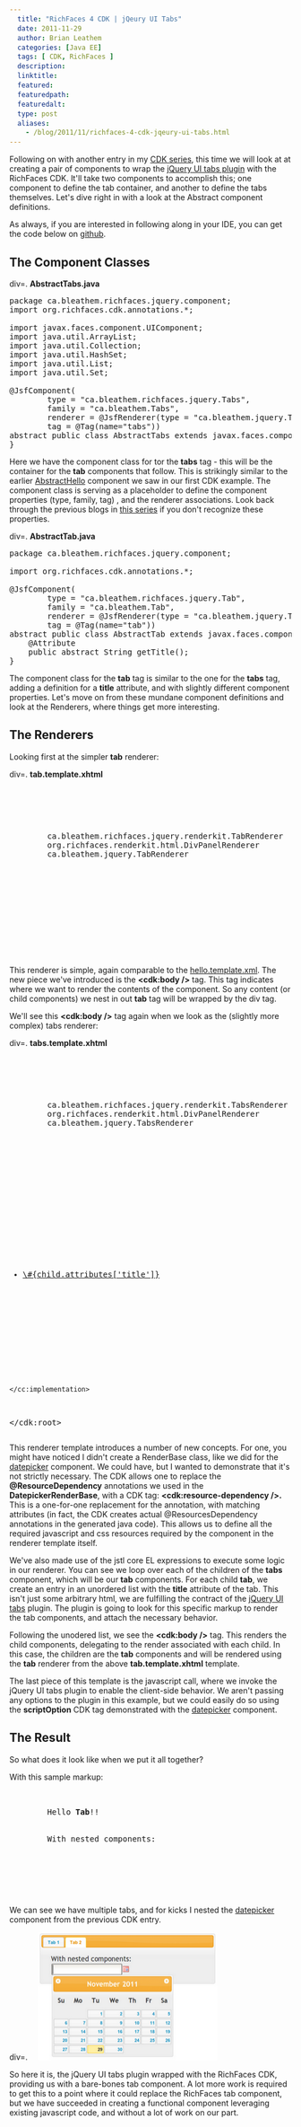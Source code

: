 ```yaml
---
  title: "RichFaces 4 CDK | jQeury UI Tabs"
  date: 2011-11-29
  author: Brian Leathem
  categories: [Java EE]
  tags: [ CDK, RichFaces ]
  description:
  linktitle:
  featured:
  featuredpath:
  featuredalt:
  type: post
  aliases:
    - /blog/2011/11/richfaces-4-cdk-jqeury-ui-tabs.html
---
```


Following on with another entry in my <a href="http://blog.bleathem.ca/search/label/CDK">CDK series</a>, this time we will look at at creating a pair of components to wrap the <a href="http://jqueryui.com/demos/tabs/">jQuery UI tabs plugin</a> with the RichFaces CDK. It'll take two components to accomplish this; one component to define the tab container, and another to define the tabs themselves. Let's dive right in with a look at the Abstract component definitions.

As always, if you are interested in following along in your IDE, you can get the code below on <a href="https://github.com/bleathem/CDK-examples">github</a>.

## The Component Classes

div=. **AbstractTabs.java**

<pre class="prettyprint">package ca.bleathem.richfaces.jquery.component;
import org.richfaces.cdk.annotations.*;

import javax.faces.component.UIComponent;
import java.util.ArrayList;
import java.util.Collection;
import java.util.HashSet;
import java.util.List;
import java.util.Set;

@JsfComponent(
        type = "ca.bleathem.richfaces.jquery.Tabs",
        family = "ca.bleathem.Tabs",
        renderer = @JsfRenderer(type = "ca.bleathem.jquery.TabsRenderer"),
        tag = @Tag(name="tabs"))
abstract public class AbstractTabs extends javax.faces.component.UIPanel {
}
</pre>

Here we have the component class for tor the __tabs__ tag - this will be the container for the __tab__ components that follow. This is strikingly similar to the earlier <a href="http://blog.bleathem.ca/2011/09/richfaces-4-cdk-hello-world.html">AbstractHello</a> component we saw in our first CDK example. The component class is serving as a placeholder to define the component properties (type, family, tag) , and the renderer associations. Look back through the previous blogs in <a href="http://blog.bleathem.ca/search/label/CDK">this series</a> if you don't recognize these properties.

div=. **AbstractTab.java**

<pre class="prettyprint">package ca.bleathem.richfaces.jquery.component;

import org.richfaces.cdk.annotations.*;

@JsfComponent(
        type = "ca.bleathem.richfaces.jquery.Tab",
        family = "ca.bleathem.Tab",
        renderer = @JsfRenderer(type = "ca.bleathem.jquery.TabRenderer"),
        tag = @Tag(name="tab"))
abstract public class AbstractTab extends javax.faces.component.UIPanel {
    @Attribute
    public abstract String getTitle();
}
</pre>

The component class for the __tab__ tag is similar to the one for the __tabs__ tag, adding a definition for a __title__ attribute, and with slightly different component properties. Let's move on from these mundane component definitions and look at the Renderers, where things get more interesting.

## The Renderers

Looking first at the simpler __tab__ renderer:

div=. **tab.template.xhtml**

<pre class="prettyprint"><?xml version="1.0" encoding="UTF-8"?>

<cdk:root xmlns="http://jboss.org/schema/richfaces/cdk/xhtml-el"
        xmlns:cdk="http://jboss.org/schema/richfaces/cdk/core"
        xmlns:c="http://jboss.org/schema/richfaces/cdk/jstl/core"
        xmlns:cc="http://jboss.org/schema/richfaces/cdk/jsf/composite">

    <cc:interface>
        <cdk:class>ca.bleathem.richfaces.jquery.renderkit.TabRenderer</cdk:class>
        <cdk:superclass>org.richfaces.renderkit.html.DivPanelRenderer</cdk:superclass>
        <cdk:renderer-type>ca.bleathem.jquery.TabRenderer</cdk:renderer-type>
    </cc:interface>

    <cc:implementation>
        <div id="\#{clientId}" class="rf_jq_tab">
            <cdk:body />
        </div>
    </cc:implementation>

</cdk:root>
</pre>

This renderer is simple, again comparable to the <a href="http://blog.bleathem.ca/2011/09/richfaces-4-cdk-hello-world.html">hello.template.xml</a>. The new piece we've introduced is the __&lt;cdk:body /&gt;__ tag. This tag indicates where we want to render the contents of the component. So any content (or child components) we nest in out __tab__ tag will be wrapped by the div tag.

We'll see this __&lt;cdk:body /&gt;__ tag again when we look as the (slightly more complex) tabs renderer:

div=. **tabs.template.xhtml**

<pre class="prettyprint"><?xml version="1.0" encoding="UTF-8"?>

<cdk:root xmlns="http://jboss.org/schema/richfaces/cdk/xhtml-el"
        xmlns:cdk="http://jboss.org/schema/richfaces/cdk/core"
        xmlns:c="http://jboss.org/schema/richfaces/cdk/jstl/core"
        xmlns:cc="http://jboss.org/schema/richfaces/cdk/jsf/composite">

    <cc:interface>
        <cdk:class>ca.bleathem.richfaces.jquery.renderkit.TabsRenderer</cdk:class>
        <cdk:superclass>org.richfaces.renderkit.html.DivPanelRenderer</cdk:superclass>
        <cdk:renderer-type>ca.bleathem.jquery.TabsRenderer</cdk:renderer-type>
        <cdk:resource-dependency name="" />
        <cdk:resource-dependency library = "javax.faces" name = "jsf.js" />
        <cdk:resource-dependency name = "jquery.js" />
        <cdk:resource-dependency library = "com.jqueryui/css/ui-lightness" name = "jquery-ui-1.8.16.custom.css" />
        <cdk:resource-dependency library = "com.jqueryui/development-bundle/ui" name = "jquery.ui.core.js" />
        <cdk:resource-dependency library = "com.jqueryui/development-bundle/ui" name = "jquery.ui.tabs.js" />
    </cc:interface>

    <cc:implementation>
        <div id="\#{clientId}" class="rf_jq_tabs">
            <ul>
                <c:forEach items="\#{component.children}" var="child">
                    <li><a href="#\#{child.clientId}">\#{child.attributes['title']}</a></li>
                </c:forEach>
            </ul>
            <cdk:body />
        </div>

        <script type="text/javascript">
            jQuery(function() {
                $(document.getElementById('\#{clientId}')).tabs();
            });
     </script>
    </cc:implementation>

</cdk:root>
</pre>

This renderer template introduces a number of new concepts. For one, you might have noticed I didn't create a RenderBase class, like we did for the <a href="http://blog.bleathem.ca/2011/10/richfaces-4-cdk-jquery-ui-calendar.html">datepicker</a> component. We could have, but I wanted to demonstrate that it's not strictly necessary. The CDK allows one to replace the __@ResourceDependency__ annotations we used in the __DatepickerRenderBase__, with a CDK tag: __&lt;cdk:resource-dependency /&gt;.__ This is a one-for-one replacement for the annotation, with matching attributes (in fact, the CDK creates actual @ResourcesDependency annotations in the generated java code). This allows us to define all the required javascript and css resources required by the component in the renderer template itself.

We've also made use of the jstl core EL expressions to execute some logic in our renderer. You can see we loop over each of the children of the __tabs__ component, which will be our __tab__ components. For each child __tab__, we create an entry in an unordered list with the __title__ attribute of the tab. This isn't just some arbitrary html, we are fulfilling the contract of the <a href="http://jqueryui.com/demos/tabs/">jQuery UI tabs</a> plugin. The plugin is going to look for this specific markup to render the tab components, and attach the necessary behavior.

Following the unodered list, we see the __&lt;cdk:body /&gt;__ tag. This renders the child components, delegating to the render associated with each child. In this case, the children are the __tab__ components and will be rendered using the __tab__ renderer from the above __tab.template.xhtml__ template.

The last piece of this template is the javascript call, where we invoke the jQuery UI tabs plugin to enable the client-side behavior. We aren't passing any options to the plugin in this example, but we could easily do so using the __scriptOption__ CDK tag demonstrated with the <a href="http://blog.bleathem.ca/2011/10/richfaces-4-cdk-jquery-ui-calendar.html">datepicker</a> component.

## The Result

So what does it look like when we put it all together?

With this sample markup:

<pre class="prettyprint">
<b:tabs>
    <b:tab title="Tab 1">
        Hello <b>Tab</b>!!
    </b:tab>
    <b:tab title="Tab 2">
        With nested components:
        <br />
        <b:datepicker value="\#{myBean.value}" dateFormat="yy-mm-dd" showOn="both" buttonImageOnly="true" /> <br />
    </b:tab>
</b:tabs>
</pre>

We can see we have multiple tabs, and for kicks I nested the <a href="http://blog.bleathem.ca/2011/10/richfaces-4-cdk-jquery-ui-calendar.html">datepicker</a> component from the previous CDK entry.

div=. <a href="/images/blog/2011-11-29-richfaces-4-cdk-jqeury-ui-tabs/calendar_tab.png" imageanchor="1" style="margin-left: 1em; margin-right: 1em;"><img border="0" height="228" src="/images/blog/2011-11-29-richfaces-4-cdk-jqeury-ui-tabs/calendar_tab.png" width="320" /></a>

So here it is, the jQuery UI tabs plugin wrapped with the RichFaces CDK, providing us with a bare-bones tab component. A lot more work is required to get this to a point where it could replace the RichFaces tab component, but we have succeeded in creating a functional component leveraging existing javascript code, and without a lot of work on our part.
